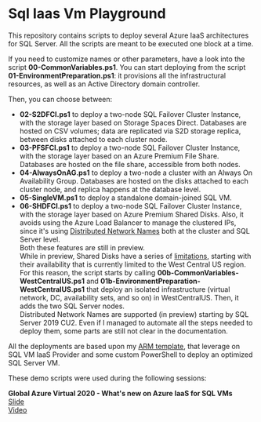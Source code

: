 # Sql Iaas Vm Playground

This repository contains scripts to deploy several Azure IaaS architectures for SQL Server.
All the scripts are meant to be executed one block at a time.

If you need to customize names or other parameters, have a look into the script **00-CommonVariables.ps1**.
You can start deploying from the script **01-EnvironmentPreparation.ps1**: it provisions all the infrastructural resources, as well as an Active Directory domain controller.

Then, you can choose between:

- **02-S2DFCI.ps1** to deploy a two-node SQL Failover Cluster Instance, with the storage layer based on Storage Spaces Direct. Databases are hosted on CSV volumes; data are replicated via S2D storage replica, between disks attached to each cluster node.
- **03-PFSFCI.ps1** to deploy a two-node SQL Failover Cluster Instance, with the storage layer based on an Azure Premium File Share. Databases are hosted on the file share, accessible from both nodes.
- **04-AlwaysOnAG.ps1** to deploy a two-node a cluster with an Always On Availability Group. Databases are hosted on the disks attached to each cluster node, and replica happens at the database level.
- **05-SingleVM.ps1** to deploy a standalone domain-joined SQL VM.
- **06-SHDFCI.ps1** to deploy a two-node SQL Failover Cluster Instance, with the storage layer based on Azure Premium Shared Disks. Also, it avoids using the Azure Load Balancer to manage the clustered IPs, since it's using [Distributed Network Names](https://docs.microsoft.com/en-us/azure/azure-sql/virtual-machines/windows/hadr-distributed-network-name-dnn-configure#rename-the-vnn) both at the cluster and SQL Server level.  
Both these features are still in preview.  
While in preview, Shared Disks have a series of [limitations](https://docs.microsoft.com/it-it/azure/virtual-machines/windows/disks-shared#premium-ssds), starting with their availability that is currently limited to the West Central US region. For this reason, the script starts by calling **00b-CommonVariables-WestCentralUS.ps1** and **01b-EnvironmentPreparation-WestCentralUS.ps1** that deploy an isolated infrastructure (virtual network, DC, availability sets, and so on) in WestCentralUS. Then, it adds the two SQL Server nodes.  
Distributed Network Names are supported (in preview) starting by SQL Server 2019 CU2. Even if I managed to automate all the steps needed to deploy them, some parts are still not clear in the documentation.

All the deployments are based upon my [ARM template](https://github.com/OmegaMadLab/OptimizedSqlVm-v2), that leverage on SQL VM IaaS Provider and some custom PowerShell to deploy an optimized SQL Server VM.

These demo scripts were used during the following sessions:

**Global Azure Virtual 2020 - What's new on Azure IaaS for SQL VMs**  
[Slide](https://www.slideshare.net/MarcoObinu/global-azure-virtual-2020-whats-new-on-azure-iaas-for-sql-vms)  
[Video](https://youtu.be/7o80CJUtnh4)